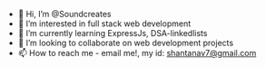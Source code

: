 - 👋 Hi, I’m @Soundcreates
- 👀 I’m interested in full stack web development
- 🌱 I’m currently learning ExpressJs, DSA-linkedlists
- 💞️ I’m looking to collaborate on  web development projects
- 📫 How to reach me - email me!, my id: shantanav7@gmail.com


<!---
Soundcreates/Soundcreates is a ✨ special ✨ repository because its `README.md` (this file) appears on your GitHub profile.
You can click the Preview link to take a look at your changes.
--->
